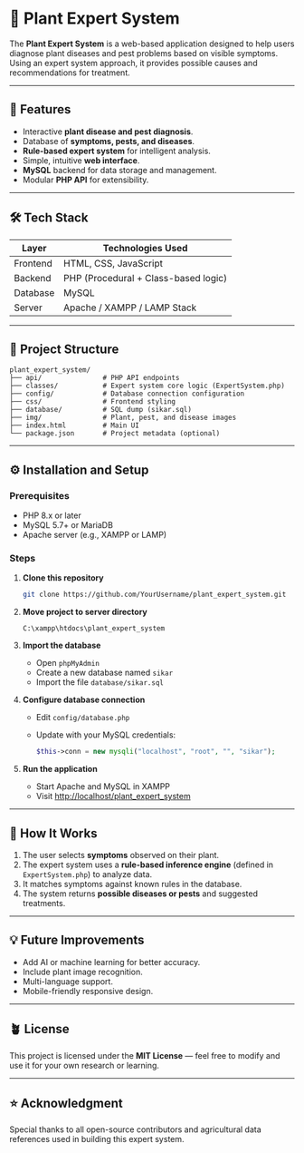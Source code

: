 # 🌿 Plant Expert System

The **Plant Expert System** is a web-based application designed to help users diagnose plant diseases and pest problems based on visible symptoms. Using an expert system approach, it provides possible causes and recommendations for treatment.

---

## 🚀 Features

* Interactive **plant disease and pest diagnosis**.
* Database of **symptoms, pests, and diseases**.
* **Rule-based expert system** for intelligent analysis.
* Simple, intuitive **web interface**.
* **MySQL** backend for data storage and management.
* Modular **PHP API** for extensibility.

---

## 🛠️ Tech Stack

| Layer    | Technologies Used                    |
| -------- | ------------------------------------ |
| Frontend | HTML, CSS, JavaScript                |
| Backend  | PHP (Procedural + Class-based logic) |
| Database | MySQL                                |
| Server   | Apache / XAMPP / LAMP Stack          |

---

## 📂 Project Structure

```
plant_expert_system/
├── api/               # PHP API endpoints
├── classes/           # Expert system core logic (ExpertSystem.php)
├── config/            # Database connection configuration
├── css/               # Frontend styling
├── database/          # SQL dump (sikar.sql)
├── img/               # Plant, pest, and disease images
├── index.html         # Main UI
└── package.json       # Project metadata (optional)
```

---

## ⚙️ Installation and Setup

### Prerequisites

* PHP 8.x or later
* MySQL 5.7+ or MariaDB
* Apache server (e.g., XAMPP or LAMP)

### Steps

1. **Clone this repository**

   ```bash
   git clone https://github.com/YourUsername/plant_expert_system.git
   ```

2. **Move project to server directory**

   ```
   C:\xampp\htdocs\plant_expert_system
   ```

3. **Import the database**

   * Open `phpMyAdmin`
   * Create a new database named `sikar`
   * Import the file `database/sikar.sql`

4. **Configure database connection**

   * Edit `config/database.php`
   * Update with your MySQL credentials:

     ```php
     $this->conn = new mysqli("localhost", "root", "", "sikar");
     ```

5. **Run the application**

   * Start Apache and MySQL in XAMPP
   * Visit [http://localhost/plant_expert_system](http://localhost/plant_expert_system)

---

## 🧠 How It Works

1. The user selects **symptoms** observed on their plant.
2. The expert system uses a **rule-based inference engine** (defined in `ExpertSystem.php`) to analyze data.
3. It matches symptoms against known rules in the database.
4. The system returns **possible diseases or pests** and suggested treatments.

-----

## 💡 Future Improvements

* Add AI or machine learning for better accuracy.
* Include plant image recognition.
* Multi-language support.
* Mobile-friendly responsive design.

---
## 🪴 License

This project is licensed under the **MIT License** — feel free to modify and use it for your own research or learning.

---

## ⭐ Acknowledgment

Special thanks to all open-source contributors and agricultural data references used in building this expert system.
